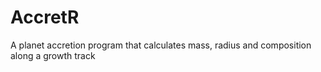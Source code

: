 # AccretR
A planet accretion program that calculates mass, radius and composition along a growth track
